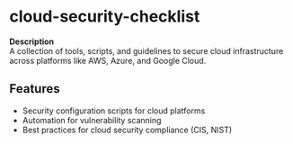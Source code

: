 # cloud-security-checklist
**Description**  
A collection of tools, scripts, and guidelines to secure cloud infrastructure across platforms like AWS, Azure, and Google Cloud.
## Features
- Security configuration scripts for cloud platforms
- Automation for vulnerability scanning
- Best practices for cloud security compliance (CIS, NIST)

